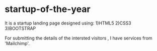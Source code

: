# startup-of-the-year

It is a startup landing page designed using:
1)HTML5
2)CSS3
3)BOOTSTRAP

For submitting the details of the intersted visitors , I have services from 'Mailchimp'.
